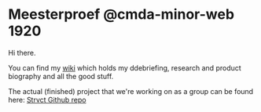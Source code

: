 # Meesterproef @cmda-minor-web 1920

Hi there.

You can find my [wiki](https://github.com/DanielvandeVelde/meesterproef-1920/wiki) which holds my ddebriefing, research and product biography and all the good stuff.  

The actual (finished) project that we're working on as a group can be found here:
[Strvct Github repo](https://github.com/aaraar/strvct)
